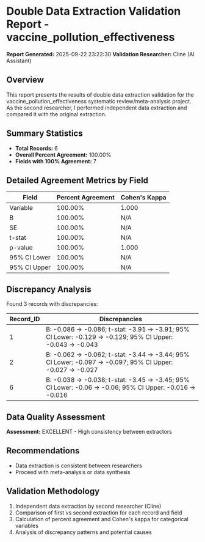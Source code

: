 # Double Data Extraction Validation Report - vaccine_pollution_effectiveness

**Report Generated:** 2025-09-22 23:22:30
**Validation Researcher:** Cline (AI Assistant)

## Overview
This report presents the results of double data extraction validation for the vaccine_pollution_effectiveness systematic review/meta-analysis project. As the second researcher, I performed independent data extraction and compared it with the original extraction.

## Summary Statistics
- **Total Records:** 6
- **Overall Percent Agreement:** 100.00%
- **Fields with 100% Agreement:** 7

## Detailed Agreement Metrics by Field

| Field | Percent Agreement | Cohen's Kappa |
|-------|------------------|---------------|
| Variable | 100.00% | 1.000 |
| B | 100.00% | N/A |
| SE | 100.00% | N/A |
| t-stat | 100.00% | N/A |
| p-value | 100.00% | 1.000 |
| 95% CI Lower | 100.00% | N/A |
| 95% CI Upper | 100.00% | N/A |

## Discrepancy Analysis

Found 3 records with discrepancies:

| Record_ID | Discrepancies |
|----------|---------------|
| 1 | B: -0.086 → -0.086; t-stat: -3.91 → -3.91; 95% CI Lower: -0.129 → -0.129; 95% CI Upper: -0.043 → -0.043 |
| 2 | B: -0.062 → -0.062; t-stat: -3.44 → -3.44; 95% CI Lower: -0.097 → -0.097; 95% CI Upper: -0.027 → -0.027 |
| 6 | B: -0.038 → -0.038; t-stat: -3.45 → -3.45; 95% CI Lower: -0.06 → -0.06; 95% CI Upper: -0.016 → -0.016 |


## Data Quality Assessment

**Assessment:** EXCELLENT - High consistency between extractors

## Recommendations

- Data extraction is consistent between researchers
- Proceed with meta-analysis or data synthesis

## Validation Methodology

1. Independent data extraction by second researcher (Cline)
2. Comparison of first vs second extraction for each record and field
3. Calculation of percent agreement and Cohen's kappa for categorical variables
4. Analysis of discrepancy patterns and potential causes
